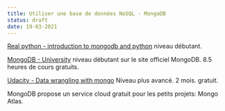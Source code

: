 ```yaml
---
title: Utiliser une base de données NoSQL - MongoDB
status: draft
date: 19-03-2021
---
```

[Real python - introduction to mongodb and python](https://realpython.com/introduction-to-mongodb-and-python/) niveau débutant.

[MongoDB - University](https://university.mongodb.com/courses/M001/about) niveau débutant sur le site officiel MongoDB. 8.5 heures de cours gratuits.

[Udacity - Data wrangling with mongo](https://www.udacity.com/course/data-wrangling-with-mongodb--ud032) Niveau plus avancé. 2 mois. gratuit.

MongoDB propose un service cloud gratuit pour les petits projets: Mongo Atlas.
